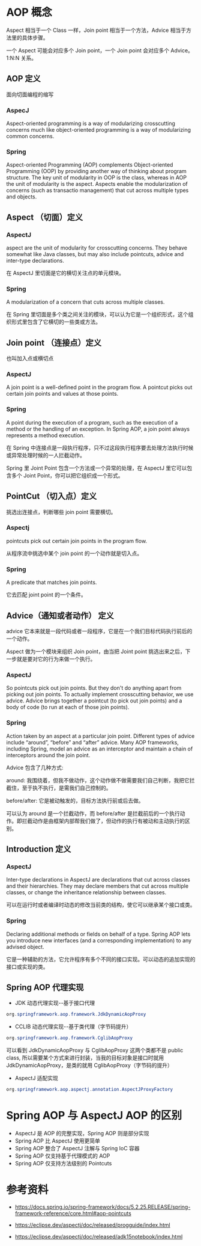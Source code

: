 # AOP 概念

Aspect 相当于一个 Class 一样，Join point 相当于一个方法，Advice 相当于方法里的具体步骤。

一个 Aspect 可能会对应多个 Join point，一个 Join point 会对应多个 Advice。1:N:N 关系。

## AOP 定义

面向切面编程的缩写

### AspecJ

Aspect-oriented programming is a way of modularizing crosscutting concerns much like object-oriented programming is a way of modularizing common concerns.

### Spring

Aspect-oriented Programming (AOP) complements Object-oriented Programming (OOP) by providing another way of thinking about program structure. The key unit of modularity in OOP is the class, whereas in AOP the unit of modularity is the aspect. Aspects enable the modularization of concerns (such as transactio management) that cut across multiple types and objects.

## Aspect （切面）定义

### AspectJ

aspect are the unit of modularity for crosscutting concerns. They behave somewhat like Java classes, but may also include pointcuts, advice and inter-type declarations.

在 AspectJ 里切面是它的横切关注点的单元模块。

### Spring

A modularization of a concern that cuts across multiple classes.

在 Spring 里切面是多个类之间关注的模块，可以认为它是一个组织形式，这个组织形式里包含了它横切的一些类或方法。

## Join point （连接点）定义

也叫加入点或横切点

### AspectJ

A join point is a well-defined point in the program flow. A pointcut picks out certain join points and values at those points.

### Spring

A point during the execution of a program, such as the execution of a method or the handling of an exception. In Spring AOP, a join point always represents a method execution.

在 Spring 中连接点是一段执行程序，只不过这段执行程序要去处理方法执行时候或异常处理时候的一人拦截动作。

Spring 里 Joint Point 包含一个方法或一个异常的处理，在 AspectJ 里它可以包含多个 Joint Point，你可以把它组织成一个形式。

## PointCut （切入点）定义

挑选出连接点，判断哪些 join point 需要横切。

### Aspectj

pointcuts pick out certain join points in the program flow.

从程序流中挑选中某个 join point 的一个动作就是切入点。

### Spring

A predicate that matches join points.

它去匹配 joint point 的一个条件。

## Advice（通知或者动作） 定义

advice 它本来就是一段代码或者一段程序，它是在一个我们目标代码执行前后的一个动作。

Aspect 做为一个模块来组织 Join point，由当把 Joint point 挑选出来之后，下一步就是要对它的行为来做一个执行。

### AspectJ

So pointcuts pick out join points. But they don't do anything apart from picking out join points. To actually implement crosscutting behavior, we use advice. Advice brings together a pointcut (to pick out join points) and a body of code (to run at each of those join points).

### Spring

Action taken by an aspect at a particular join point. Different types of advice include “around”, “before” and “after” advice. Many AOP frameworks, including Spring, model an advice as an interceptor and maintain a chain of interceptors around the join point.

Advice 包含了几种方式:

around:  我围绕着，但我不做动作，这个动作做不做需要我们自己判断，我把它拦截住，至于执不执行，是需我们自己控制的。

before/after: 它是被动触发的，目标方法执行前或后去做。

可以认为 around 是一个拦截动作，而 before/after 是拦截前后的一个执行动作。即拦截动作是由框架内部帮我们做了，但动作的执行有被动和主动执行的区别。



## Introduction 定义

### AspectJ

Inter-type declarations in AspectJ are declarations that cut across classes and their hierarchies. They may declare members that cut across multiple classes, or change the inheritance relationship between classes.

可以在运行时或者编译时动态的修改当前类的结构，使它可以继承某个接口或类。

### Spring 

Declaring additional methods or fields on behalf of a type. Spring AOP lets you introduce new interfaces (and a corresponding implementation) to any advised object.

它是一种辅助的方法，它允许程序有多个不同的接口实现。可以动态的追加实现的接口或实现的类。


## Spring AOP 代理实现
* JDK 动态代理实现--基于接口代理
```java
org.springframework.aop.framework.JdkDynamicAopProxy
```
* CCLIB 动态代理实现--基于类代理（字节码提升）
```java
org.springframework.aop.framework.CglibAopProxy
```
可以看到 JdkDynamicAopProxy 与 CglibAopProxy 这两个类都不是 public class,
所以需要某个方式来进行封装，当我的目标对象是接口时就用 JdkDynamicAopProxy，是类的就用 CglibAopProxy（字节码的提升）

* AspectJ 适配实现
```java
org.springframework.aop.aspectj.annotation.AspectJProxyFactory
```

# Spring AOP 与 AspectJ AOP 的区别

* AspectJ 是 AOP 的完整实现，Spring AOP 则是部分实现
* Spring AOP 比 AspectJ 使用更简单
* Spring AOP 整合了 AspectJ 注解与 Spring IoC 容器
* Spring AOP 仅支持基于代理模式的 AOP
* Spring AOP 仅支持方法级别的 Pointcuts

# 参考资料

* https://docs.spring.io/spring-framework/docs/5.2.25.RELEASE/spring-framework-reference/core.html#aop-pointcuts

* https://eclipse.dev/aspectj/doc/released/progguide/index.html
* https://eclipse.dev/aspectj/doc/released/adk15notebook/index.html